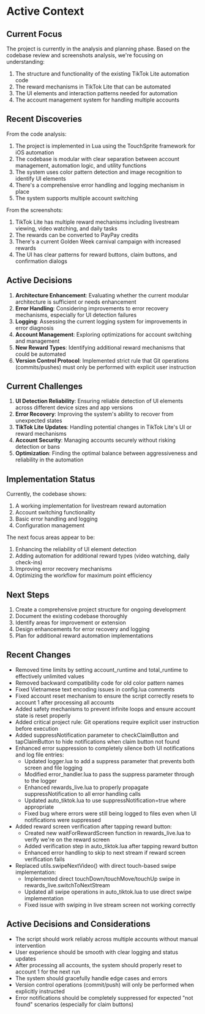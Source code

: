 <!-- 
  activeContext.md - What we're currently working on
  This file contains information about current focus, recent changes, and next steps
-->

# Active Context

## Current Focus

The project is currently in the analysis and planning phase. Based on the codebase review and screenshots analysis, we're focusing on understanding:

1. The structure and functionality of the existing TikTok Lite automation code
2. The reward mechanisms in TikTok Lite that can be automated
3. The UI elements and interaction patterns needed for automation
4. The account management system for handling multiple accounts

## Recent Discoveries

From the code analysis:

1. The project is implemented in Lua using the TouchSprite framework for iOS automation
2. The codebase is modular with clear separation between account management, automation logic, and utility functions
3. The system uses color pattern detection and image recognition to identify UI elements
4. There's a comprehensive error handling and logging mechanism in place
5. The system supports multiple account switching

From the screenshots:

1. TikTok Lite has multiple reward mechanisms including livestream viewing, video watching, and daily tasks
2. The rewards can be converted to PayPay credits
3. There's a current Golden Week carnival campaign with increased rewards
4. The UI has clear patterns for reward buttons, claim buttons, and confirmation dialogs

## Active Decisions

1. **Architecture Enhancement**: Evaluating whether the current modular architecture is sufficient or needs enhancement
2. **Error Handling**: Considering improvements to error recovery mechanisms, especially for UI detection failures
3. **Logging**: Assessing the current logging system for improvements in error diagnosis
4. **Account Management**: Exploring optimizations for account switching and management
5. **New Reward Types**: Identifying additional reward mechanisms that could be automated
6. **Version Control Protocol**: Implemented strict rule that Git operations (commits/pushes) must only be performed with explicit user instruction

## Current Challenges

1. **UI Detection Reliability**: Ensuring reliable detection of UI elements across different device sizes and app versions
2. **Error Recovery**: Improving the system's ability to recover from unexpected states
3. **TikTok Lite Updates**: Handling potential changes in TikTok Lite's UI or reward mechanisms
4. **Account Security**: Managing accounts securely without risking detection or bans
5. **Optimization**: Finding the optimal balance between aggressiveness and reliability in the automation

## Implementation Status

Currently, the codebase shows:

1. A working implementation for livestream reward automation
2. Account switching functionality
3. Basic error handling and logging
4. Configuration management

The next focus areas appear to be:

1. Enhancing the reliability of UI element detection
2. Adding automation for additional reward types (video watching, daily check-ins)
3. Improving error recovery mechanisms
4. Optimizing the workflow for maximum point efficiency

## Next Steps

1. Create a comprehensive project structure for ongoing development
2. Document the existing codebase thoroughly
3. Identify areas for improvement or extension
4. Design enhancements for error recovery and logging
5. Plan for additional reward automation implementations

## Recent Changes

- Removed time limits by setting account_runtime and total_runtime to effectively unlimited values
- Removed backward compatibility code for old color pattern names
- Fixed Vietnamese text encoding issues in config.lua comments
- Fixed account reset mechanism to ensure the script correctly resets to account 1 after processing all accounts
- Added safety mechanisms to prevent infinite loops and ensure account state is reset properly
- Added critical project rule: Git operations require explicit user instruction before execution
- Added suppressNotification parameter to checkClaimButton and tapClaimButton to hide notifications when claim button not found
- Enhanced error suppression to completely silence both UI notifications and log file entries:
  - Updated logger.lua to add a suppress parameter that prevents both screen and file logging
  - Modified error_handler.lua to pass the suppress parameter through to the logger
  - Enhanced rewards_live.lua to properly propagate suppressNotification to all error handling calls
  - Updated auto_tiktok.lua to use suppressNotification=true where appropriate
  - Fixed bug where errors were still being logged to files even when UI notifications were suppressed
- Added reward screen verification after tapping reward button:
  - Created new waitForRewardScreen function in rewards_live.lua to verify we're on the reward screen
  - Added verification step in auto_tiktok.lua after tapping reward button
  - Enhanced error handling to skip to next stream if reward screen verification fails
- Replaced utils.swipeNextVideo() with direct touch-based swipe implementation:
  - Implemented direct touchDown/touchMove/touchUp swipe in rewards_live.switchToNextStream
  - Updated all swipe operations in auto_tiktok.lua to use direct swipe implementation
  - Fixed issue with swiping in live stream screen not working correctly

## Active Decisions and Considerations

- The script should work reliably across multiple accounts without manual intervention
- User experience should be smooth with clear logging and status updates
- After processing all accounts, the system should properly reset to account 1 for the next run
- The system should gracefully handle edge cases and errors
- Version control operations (commit/push) will only be performed when explicitly instructed
- Error notifications should be completely suppressed for expected "not found" scenarios (especially for claim buttons) 